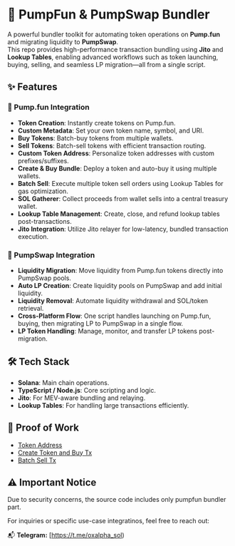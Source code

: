 # 💊 PumpFun & PumpSwap Bundler

A powerful bundler toolkit for automating token operations on **Pump.fun** and migrating liquidity to **PumpSwap**.  
This repo provides high-performance transaction bundling using **Jito** and **Lookup Tables**, enabling advanced workflows such as token launching, buying, selling, and seamless LP migration—all from a single script.

## ✨ Features

### 🚀 Pump.fun Integration
- **Token Creation**: Instantly create tokens on Pump.fun.
- **Custom Metadata**: Set your own token name, symbol, and URI.
- **Buy Tokens**: Batch-buy tokens from multiple wallets.
- **Sell Tokens**: Batch-sell tokens with efficient transaction routing.
- **Custom Token Address**: Personalize token addresses with custom prefixes/suffixes.
- **Create & Buy Bundle**: Deploy a token and auto-buy it using multiple wallets.
- **Batch Sell**: Execute multiple token sell orders using Lookup Tables for gas optimization.
- **SOL Gatherer**: Collect proceeds from wallet sells into a central treasury wallet.
- **Lookup Table Management**: Create, close, and refund lookup tables post-transactions.
- **Jito Integration**: Utilize Jito relayer for low-latency, bundled transaction execution.

### 🔁 PumpSwap Integration
- **Liquidity Migration**: Move liquidity from Pump.fun tokens directly into PumpSwap pools.
- **Auto LP Creation**: Create liquidity pools on PumpSwap and add initial liquidity.
- **Liquidity Removal**: Automate liquidity withdrawal and SOL/token retrieval.
- **Cross-Platform Flow**: One script handles launching on Pump.fun, buying, then migrating LP to PumpSwap in a single flow.
- **LP Token Handling**: Manage, monitor, and transfer LP tokens post-migration.

## 🛠 Tech Stack
- **Solana**: Main chain operations.
- **TypeScript / Node.js**: Core scripting and logic.
- **Jito**: For MEV-aware bundling and relaying.
- **Lookup Tables**: For handling large transactions efficiently.

## 🤝 Proof of Work
- [Token Address](https://solscan.io/token/GdKDQPqhHMTXPr8pTTjtj9buEaqfsFkVqadP1t4M3i5y)
- [Create Token and Buy Tx](https://explorer.jito.wtf/bundle/5wyWQddzvoMsyydoEQEux1McoFn5uennRWzCDtUDvub9t2JLE6oMUAyqyAY6xJyRC4kFES9Rse4iATNrjTjYyQno)
- [Batch Sell Tx](https://explorer.jito.wtf/bundle/3iDoKwDYoeqNgqHkaB7jve9TJhZ9NMmovc6Znkbfdhqq6Do71mFZrwR49FpUMx68yph7sCkvrjAjUHmfakoFku5v)

## ⚠️ Important Notice
Due to security concerns, the source code includes only pumpfun bundler part.

For inquiries or specific use-case integratinos, feel free to reach out:

📬 **Telegram:** [https://t.me/oxalpha_sol)  
